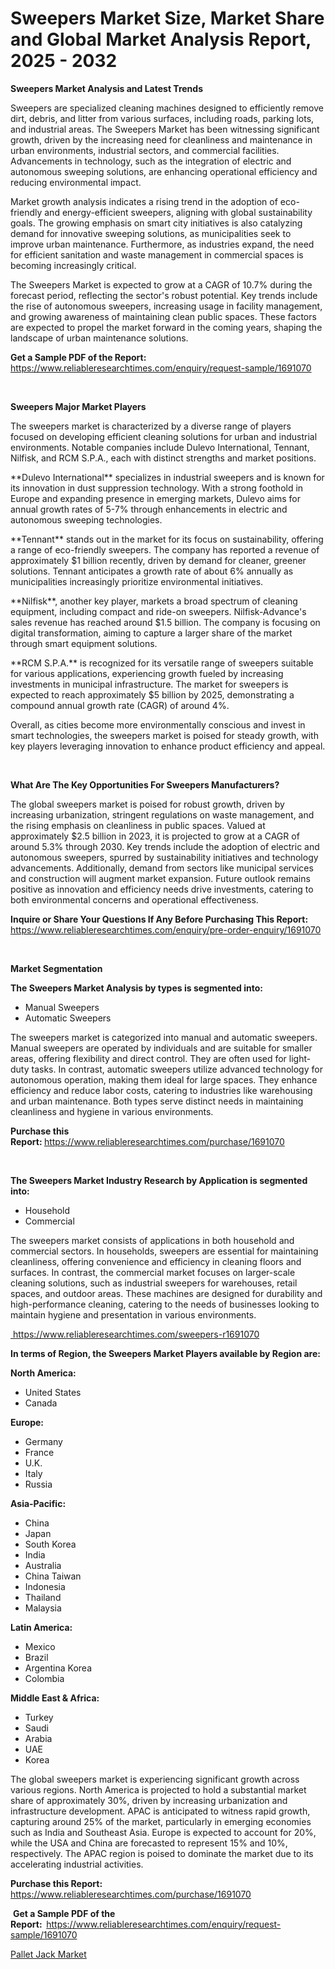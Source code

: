 <p><h1>Sweepers Market Size, Market Share and Global Market Analysis Report, 2025 - 2032</h1></p><p><strong>Sweepers Market Analysis and Latest Trends</strong></p>
<p><p>Sweepers are specialized cleaning machines designed to efficiently remove dirt, debris, and litter from various surfaces, including roads, parking lots, and industrial areas. The Sweepers Market has been witnessing significant growth, driven by the increasing need for cleanliness and maintenance in urban environments, industrial sectors, and commercial facilities. Advancements in technology, such as the integration of electric and autonomous sweeping solutions, are enhancing operational efficiency and reducing environmental impact.</p><p>Market growth analysis indicates a rising trend in the adoption of eco-friendly and energy-efficient sweepers, aligning with global sustainability goals. The growing emphasis on smart city initiatives is also catalyzing demand for innovative sweeping solutions, as municipalities seek to improve urban maintenance. Furthermore, as industries expand, the need for efficient sanitation and waste management in commercial spaces is becoming increasingly critical.</p><p>The Sweepers Market is expected to grow at a CAGR of 10.7% during the forecast period, reflecting the sector's robust potential. Key trends include the rise of autonomous sweepers, increasing usage in facility management, and growing awareness of maintaining clean public spaces. These factors are expected to propel the market forward in the coming years, shaping the landscape of urban maintenance solutions.</p></p>
<p><strong>Get a Sample PDF of the Report:&nbsp;</strong> <a href="https://www.reliableresearchtimes.com/enquiry/request-sample/1691070?utm_campaign=2325&utm_medium=2&utm_source=Github&utm_content=ia&utm_term=16022025&utm_id=sweepers">https://www.reliableresearchtimes.com/enquiry/request-sample/1691070</a></p>
<p>&nbsp;</p>
<p><strong>Sweepers Major Market Players</strong></p>
<p><p>The sweepers market is characterized by a diverse range of players focused on developing efficient cleaning solutions for urban and industrial environments. Notable companies include Dulevo International, Tennant, Nilfisk, and RCM S.P.A., each with distinct strengths and market positions.</p><p>**Dulevo International** specializes in industrial sweepers and is known for its innovation in dust suppression technology. With a strong foothold in Europe and expanding presence in emerging markets, Dulevo aims for annual growth rates of 5-7% through enhancements in electric and autonomous sweeping technologies.</p><p>**Tennant** stands out in the market for its focus on sustainability, offering a range of eco-friendly sweepers. The company has reported a revenue of approximately $1 billion recently, driven by demand for cleaner, greener solutions. Tennant anticipates a growth rate of about 6% annually as municipalities increasingly prioritize environmental initiatives.</p><p>**Nilfisk**, another key player, markets a broad spectrum of cleaning equipment, including compact and ride-on sweepers. Nilfisk-Advance's sales revenue has reached around $1.5 billion. The company is focusing on digital transformation, aiming to capture a larger share of the market through smart equipment solutions.</p><p>**RCM S.P.A.** is recognized for its versatile range of sweepers suitable for various applications, experiencing growth fueled by increasing investments in municipal infrastructure. The market for sweepers is expected to reach approximately $5 billion by 2025, demonstrating a compound annual growth rate (CAGR) of around 4%.</p><p>Overall, as cities become more environmentally conscious and invest in smart technologies, the sweepers market is poised for steady growth, with key players leveraging innovation to enhance product efficiency and appeal.</p></p>
<p>&nbsp;</p>
<p><strong>What Are The Key Opportunities For Sweepers Manufacturers?</strong></p>
<p><p>The global sweepers market is poised for robust growth, driven by increasing urbanization, stringent regulations on waste management, and the rising emphasis on cleanliness in public spaces. Valued at approximately $2.5 billion in 2023, it is projected to grow at a CAGR of around 5.3% through 2030. Key trends include the adoption of electric and autonomous sweepers, spurred by sustainability initiatives and technology advancements. Additionally, demand from sectors like municipal services and construction will augment market expansion. Future outlook remains positive as innovation and efficiency needs drive investments, catering to both environmental concerns and operational effectiveness.</p></p>
<p><strong>Inquire or Share Your Questions If Any Before Purchasing This Report:</strong> <a href="https://www.reliableresearchtimes.com/enquiry/pre-order-enquiry/1691070?utm_campaign=2325&utm_medium=2&utm_source=Github&utm_content=ia&utm_term=16022025&utm_id=sweepers">https://www.reliableresearchtimes.com/enquiry/pre-order-enquiry/1691070</a></p>
<p>&nbsp;</p>
<p><strong>Market Segmentation</strong></p>
<p><strong>The Sweepers Market Analysis by types is segmented into:</strong></p>
<p><ul><li>Manual Sweepers</li><li>Automatic Sweepers</li></ul></p>
<p><p>The sweepers market is categorized into manual and automatic sweepers. Manual sweepers are operated by individuals and are suitable for smaller areas, offering flexibility and direct control. They are often used for light-duty tasks. In contrast, automatic sweepers utilize advanced technology for autonomous operation, making them ideal for large spaces. They enhance efficiency and reduce labor costs, catering to industries like warehousing and urban maintenance. Both types serve distinct needs in maintaining cleanliness and hygiene in various environments.</p></p>
<p><strong>Purchase this Report:&nbsp;</strong><a href="https://www.reliableresearchtimes.com/purchase/1691070?utm_campaign=2325&utm_medium=2&utm_source=Github&utm_content=ia&utm_term=16022025&utm_id=sweepers">https://www.reliableresearchtimes.com/purchase/1691070</a></p>
<p>&nbsp;</p>
<p><strong>The Sweepers Market Industry Research by Application is segmented into:</strong></p>
<p><ul><li>Household</li><li>Commercial</li></ul></p>
<p><p>The sweepers market consists of applications in both household and commercial sectors. In households, sweepers are essential for maintaining cleanliness, offering convenience and efficiency in cleaning floors and surfaces. In contrast, the commercial market focuses on larger-scale cleaning solutions, such as industrial sweepers for warehouses, retail spaces, and outdoor areas. These machines are designed for durability and high-performance cleaning, catering to the needs of businesses looking to maintain hygiene and presentation in various environments.</p></p>
<p><a href="https://www.reliableresearchtimes.com/sweepers-r1691070?utm_campaign=2325&utm_medium=2&utm_source=Github&utm_content=ia&utm_term=16022025&utm_id=sweepers">&nbsp;https://www.reliableresearchtimes.com/sweepers-r1691070</a></p>
<p><strong>In terms of Region, the Sweepers Market Players available by Region are:</strong></p>
<p>
    <p> <strong> North America: </strong>
        <ul>
            <li>United States</li>
            <li>Canada</li>
        </ul>
        </p> 
    <p> <strong> Europe: </strong>
        <ul>
            <li>Germany</li>
            <li>France</li>
            <li>U.K.</li>
            <li>Italy</li>
            <li>Russia</li>
        </ul>
        </p> 
    <p> <strong> Asia-Pacific: </strong>
        <ul>
            <li>China</li>
            <li>Japan</li>
            <li>South Korea</li>
            <li>India</li>
            <li>Australia</li>
            <li>China Taiwan</li>
            <li>Indonesia</li>
            <li>Thailand</li>
            <li>Malaysia</li>
        </ul>
        </p> 
    <p> <strong> Latin America: </strong>
        <ul>
            <li>Mexico</li>
            <li>Brazil</li>
            <li>Argentina Korea</li>
            <li>Colombia</li>
        </ul>
        </p> 
    <p> <strong> Middle East & Africa: </strong>
        <ul>
            <li>Turkey</li>
            <li>Saudi</li>
            <li>Arabia</li>
            <li>UAE</li>
            <li>Korea</li>
        </ul>
    </p>
    </p>
<p><p>The global sweepers market is experiencing significant growth across various regions. North America is projected to hold a substantial market share of approximately 30%, driven by increasing urbanization and infrastructure development. APAC is anticipated to witness rapid growth, capturing around 25% of the market, particularly in emerging economies such as India and Southeast Asia. Europe is expected to account for 20%, while the USA and China are forecasted to represent 15% and 10%, respectively. The APAC region is poised to dominate the market due to its accelerating industrial activities.</p></p>
<p><strong>Purchase this Report: </strong><a href="https://www.reliableresearchtimes.com/purchase/1691070?utm_campaign=2325&utm_medium=2&utm_source=Github&utm_content=ia&utm_term=16022025&utm_id=sweepers">https://www.reliableresearchtimes.com/purchase/1691070</a></p>
<p>&nbsp;<strong>Get a Sample PDF of the Report:&nbsp;&nbsp;</strong><a href="https://www.reliableresearchtimes.com/enquiry/request-sample/1691070?utm_campaign=2325&utm_medium=2&utm_source=Github&utm_content=ia&utm_term=16022025&utm_id=sweepers">https://www.reliableresearchtimes.com/enquiry/request-sample/1691070</a></p>
<p><strong></strong></p>
<p><p><a href="https://github.com/tamiaknaub6/Market-Research-Report-List-1/blob/main/pallet-jack-market.md?utm_campaign=2325&utm_medium=2&utm_source=Github&utm_content=ia&utm_term=16022025&utm_id=sweepers">Pallet Jack Market</a></p></p>